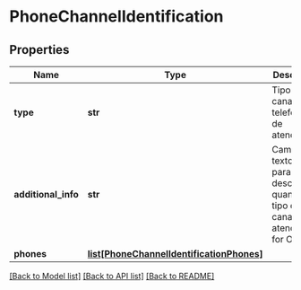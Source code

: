 # PhoneChannelIdentification

## Properties
Name | Type | Description | Notes
------------ | ------------- | ------------- | -------------
**type** | **str** | Tipo de canal telefônico de atendimento | 
**additional_info** | **str** | Campo de texto livre para descrever quando o tipo de canal de atendimento for Outros | [optional] 
**phones** | [**list[PhoneChannelIdentificationPhones]**](PhoneChannelIdentificationPhones.md) |  | [optional] 

[[Back to Model list]](../README.md#documentation-for-models) [[Back to API list]](../README.md#documentation-for-api-endpoints) [[Back to README]](../README.md)

